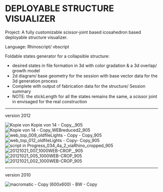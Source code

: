 # DEPLOYABLE STRUCTURE VISUALIZER

Project: A fully customizable scissor-joint based icosahedron based deployable structure visualizer.

Language: Rhinoscript/ vbscript

Foldable states generator for a collapsible structure:
- desired states in file formation in 3d with color gradation & a 3d overlap/ growth model
- 2d diagram/ base geometry for the session with base vector data for the 3d generation process
- Complete with output of fabrication data for the structure/ Session summary
- NOTE: the stickLength for all the states remains the same, a scissor joint in envisaged for the real construction

---

version 2012

![Kopie von Kopie von 14 - Copy__905](https://user-images.githubusercontent.com/6398561/217712764-c81b5290-4bdf-4f04-8eb1-7210c86b9102.jpg)
![Kopie von 14 - Copy_WEBreduced2_905](https://user-images.githubusercontent.com/6398561/217712780-8d529cc6-bc0c-441f-96b7-80cd1eba9a1a.jpg)
![web_top_009_oldfileLights - Copy - Copy_905](https://user-images.githubusercontent.com/6398561/217712797-c0c57da8-86b3-4bb3-bb68-18307b7ae490.jpg)
![web_top_012_oldfileLights - Copy- Copy_905](https://user-images.githubusercontent.com/6398561/217712800-3e388c55-02be-43fc-a4d4-94e8a42cdcbd.jpg)
![script in Progress_034_4a_2_viaRhino_cropped_905](https://user-images.githubusercontent.com/6398561/217712817-25f087e8-12a3-482d-b783-7a526f33642b.JPG)
![20121021_007_1000WEB-CROP__905](https://user-images.githubusercontent.com/6398561/217712836-34370e7b-b19a-480c-b568-7c64cb50c047.jpg)
![20121021_005_1000WEB-CROP_905](https://user-images.githubusercontent.com/6398561/217712850-227ecf95-5ae3-4631-9dc3-ec97ec6f939a.jpg)
![20121021_002_1000WEB-CROP_905](https://user-images.githubusercontent.com/6398561/217712863-793159c0-bc65-42a7-8293-73bc6b656fc2.jpg)

---

version 2010

![macromatic - Copy (600x600) - BW - Copy](https://user-images.githubusercontent.com/6398561/217713730-192363c1-5033-4b7f-ae1f-4a0322a7cf6e.jpg)

